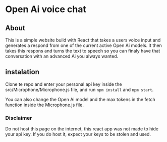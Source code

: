 # Open Ai voice chat #

## About ##
This is a simple website build with React that takes a users voice input and generates a respond from one of the current active Open Ai models. It then takes this respons and turns the text to speech so you can finaly have that conversation with an advanced Ai you always wanted.

## instalation ##
Clone te repo and enter your personal api key inside the src/Microphone/Microphone.js file, and  run `npm install` and `npm start`.

You can also change the Open Ai model and the max tokens in the fetch function inside the Microphone.js file.


### Disclaimer ###
Do not host this page on the internet, this react app was not made to hide your api key. If you do host it, expect your keys to be stolen and used.